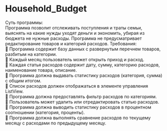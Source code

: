 # Household_Budget
Суть программы:<br/>
Программа позволит отслеживать поступления и траты семьи, выяснять на какие нужды
уходят деньги и экономить, убирая из бюджета не нужные расходы. Программа не
предусматривает редактирование товаров и категорий расходов.
Требования:<br/>
 Программа содержит базу данных с развернутым перечнем товаров,
разбитым на категории.<br/>
 Каждый месяц пользователь может открыть приход и расход.<br/>
 Каждая статья расходов содержит дату, сумму, категорию расходов,
наименование товара, описание.<br/>
 Программа должна выдавать статистику расходов (категория, сумма) с
общим итогом.<br/>
 Список расходов должен отображаться в элементе управления ListView.<br/>
 Программа должна предоставлять фильтр расходов по категориям.<br/>
 Пользователь может удалить или отредактировать статью расходов.<br/>
 Программа должна выводить статистику расходов в процентном
соотношении (категория, проценты).<br/>
 Программа должна выполнять сравнение расходов по текущему месяцу с
расходами по предыдущему месяцу.<br/>
